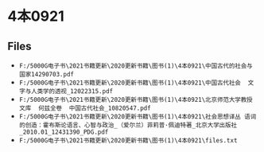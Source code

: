 # 4本0921

## Files

- `F:/5000G电子书\2021书籍更新\2020更新书籍\图书(1)\4本0921\中国古代的社会与国家14290703.pdf`
- `F:/5000G电子书\2021书籍更新\2020更新书籍\图书(1)\4本0921\中国古代社会  文字与人类学的透视_12022315.pdf`
- `F:/5000G电子书\2021书籍更新\2020更新书籍\图书(1)\4本0921\北京师范大学教授文库  何兹全卷  中国古代社会_10820547.pdf`
- `F:/5000G电子书\2021书籍更新\2020更新书籍\图书(1)\4本0921\社会思想译丛 语词的创造：霍布斯论语言、心智与政治_（爱尔兰）菲莉普·佩迪特著_北京大学出版社_2010.01_12431390_PDG.pdf`
- `F:/5000G电子书\2021书籍更新\2020更新书籍\图书(1)\4本0921\files.txt`
